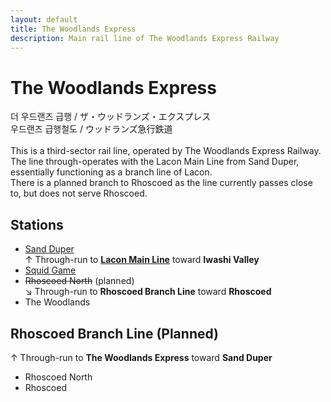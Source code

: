 ```yaml
---
layout: default
title: The Woodlands Express
description: Main rail line of The Woodlands Express Railway
---
```


# The Woodlands Express

더 우드랜즈 급행 / ザ・ウッドランズ・エクスプレス<br>
우드랜즈 급행철도 / ウッドランズ急行鉄道
<br><br>
This is a third-sector rail line, operated by The Woodlands Express Railway.
The line through-operates with the Lacon Main Line from Sand Duper, essentially
functioning as a branch line of Lacon.<br>
There is a planned branch to Rhoscoed as the line currently passes close to, but does not serve
Rhoscoed.

## Stations

- [Sand Duper](/rail-stations/sand-duper)<br>
↑ Through-run to **[Lacon Main Line](lcn-main-line)** toward **Iwashi Valley**
- [Squid Game](/rail-stations/squid-farm)
- ~~Rhoscoed North~~ (planned)<br>
↘ Through-run to **Rhoscoed Branch Line** toward **Rhoscoed**
- The Woodlands

## Rhoscoed Branch Line (Planned)

↑ Through-run to **The Woodlands Express** toward **Sand Duper**
- Rhoscoed North
- Rhoscoed